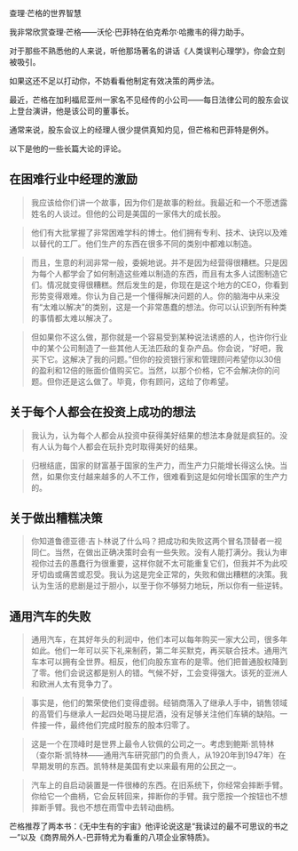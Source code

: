 查理·芒格的世界智慧

我非常欣赏查理·芒格——沃伦·巴菲特在伯克希尔·哈撒韦的得力助手。

对于那些不熟悉他的人来说，听他那场著名的讲话《人类误判心理学》，你会立刻被吸引。

如果这还不足以打动你，不妨看看他制定有效决策的两步法。

最近，芒格在加利福尼亚州一家名不见经传的小公司——每日法律公司的股东会议上登台演讲，他是该公司的董事长。

通常来说，股东会议上的经理人很少提供真知灼见，但芒格和巴菲特是例外。

以下是他的一些长篇大论的评论。

## 在困难行业中经理的激励

> 我应该给你们讲一个故事，因为你们是故事的粉丝。我最近和一个不愿透露姓名的人谈过。但他的公司是美国的一家伟大的成长股。

> 他们有大批掌握了非常困难学科的博士。他们拥有专利、技术、诀窍以及难以替代的工厂。他们生产的东西在很多不同的类别中都难以制造。

> 而且，生意的利润非常一般，委婉地说。并不是因为经营得很糟糕。只是因为每个人都学会了如何制造这些难以制造的东西，而且有太多人试图制造它们。情况就变得很糟糕。然后发生的是，你现在是这个地方的CEO，你看到形势变得艰难。你认为自己是一个懂得解决问题的人。你的脑海中从来没有“太难以解决”的类别，这是一个非常愚蠢的想法。你可以认识到所有种类的事情都太难以解决了。

> 但如果你不这么做，那你就是一个容易受到某种说法诱惑的人，也许你行业中的某个公司制造了一些其他人无法匹敌的复杂产品。你会说，“好吧，我买下它。这解决了我的问题。”但你的投资银行家和管理顾问希望你以30倍的盈利和12倍的账面价值购买它。当然，以那个价格，它不会解决你的问题。但你还是这么做了。毕竟，你有顾问，这给了你希望。

## 关于每个人都会在投资上成功的想法

> 我认为，认为每个人都会从投资中获得美好结果的想法本身就是疯狂的。没有人认为每个人都会在玩扑克时取得美好的结果。

> 归根结底，国家的财富基于国家的生产力，而生产力只能增长得这么快。当然，如果你支付越来越多的人不工作，很难看到这是如何增长国家的生产力的。

## 关于做出糟糕决策

> 你知道鲁德亚德·吉卜林说了什么吗？把成功和失败这两个冒名顶替者一视同仁。当然，在做出正确决策时会有一些失败。没有人能打满分。我认为审视你过去的愚蠢行为很重要，这样你就不太可能重复它们，但我并不为此咬牙切齿或痛苦或忍受。我认为这是完全正常的，失败和做出糟糕的决策。我认为生活的悲剧是过于胆小，以至于你不够努力地玩，所以你有一些逆转。

## 通用汽车的失败

> 通用汽车，在其好年头的利润中，他们本可以每年购买一家大公司，很多年如此。他们一年可以买下礼来制药，第二年买默克，再买联合技术。通用汽车本可以拥有全世界。相反，他们向股东宣布的是零。他们把普通股权降到了零。他们会说这都是别人的错。气候不好，工会变得强大。该死的亚洲人和欧洲人太有竞争力了。

> 事实是，他们的繁荣使他们变得虚弱。经销商落入了继承人手中，销售领域的高管们与继承人一起四处喝马提尼酒，没有足够关注他们车辆的缺陷。一件接一件，最终他们完成时股东的股本归零了。

> 这是一个在顶峰时是世界上最令人钦佩的公司之一。考虑到鲍斯·凯特林（查尔斯·凯特林——通用汽车研究部门的负责人，从1920年到1947年）在早期发明的东西。凯特林是美国有史以来最有用的公民之一。

> 汽车上的自启动装置是一件很棒的东西。在旧系统下，你经常会摔断手臂。你给它一个曲柄，它会反转回来，摔断你的手臂。我宁愿按一个按钮也不想摔断手臂。我也不想在雨雪中去转动曲柄。

芒格推荐了两本书：《无中生有的宇宙》他评论说这是“我读过的最不可思议的书之一”以及《商界局外人-巴菲特尤为看重的八项企业家特质》。